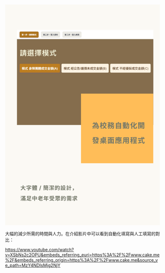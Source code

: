 <img src="./softwareCover.png" width="700" height="auto">


大幅的減少所需的時間與人力。在介紹影片中可以看到自動化填寫與人工填寫的對比：

https://www.youtube.com/watch?v=XSbNs2c2OPU&embeds_referring_euri=https%3A%2F%2Fwww.cake.me%2F&embeds_referring_origin=https%3A%2F%2Fwww.cake.me&source_ve_path=MzY4NDIsMjg2NjY